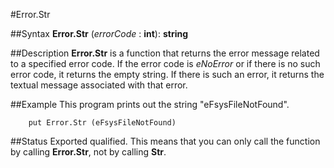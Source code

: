 
#Error.Str

##Syntax
**Error.Str** (_errorCode_ : **int**): **string**



##Description
**Error.Str** is a function that returns the error message related to a specified error code. If the error code is _eNoError_ or if there is no such error code, it returns the empty string. If there is such an error, it returns the textual message associated with that error.



##Example
This program prints out the string "eFsysFileNotFound".


        put Error.Str (eFsysFileNotFound)
##Status
Exported qualified.
This means that you can only call the function by calling **Error.Str**, not by calling **Str**.


